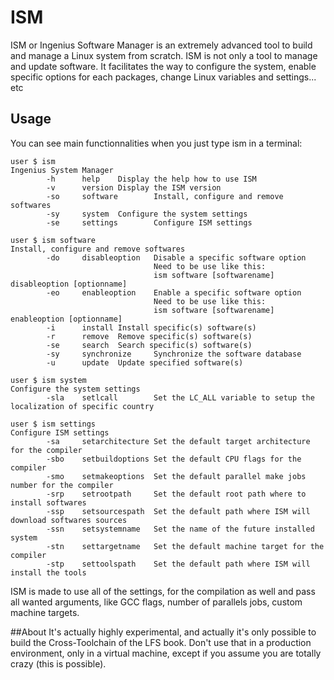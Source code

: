 # ISM

ISM or Ingenius Software Manager is an extremely advanced tool to build and manage a Linux system from scratch.
ISM is not only a tool to manage and update software. It facilitates the way to configure the system,
enable specific options for each packages, change Linux variables and settings... etc

## Usage

You can see main functionnalities when you just type ism in a terminal:
```
user $ ism
Ingenius System Manager
        -h      help    Display the help how to use ISM
        -v      version Display the ISM version
        -so     software        Install, configure and remove softwares
        -sy     system  Configure the system settings
        -se     settings        Configure ISM settings
```

```
user $ ism software
Install, configure and remove softwares
        -do     disableoption   Disable a specific software option
                                Need to be use like this:
                                ism software [softwarename] disableoption [optionname]
        -eo     enableoption    Enable a specific software option
                                Need to be use like this:
                                ism software [softwarename] enableoption [optionname]
        -i      install Install specific(s) software(s)
        -r      remove  Remove specific(s) software(s)
        -se     search  Search specific(s) software(s)
        -sy     synchronize     Synchronize the software database
        -u      update  Update specified software(s)
```

```
user $ ism system
Configure the system settings
        -sla    setlcall        Set the LC_ALL variable to setup the localization of specific country
```

```
user $ ism settings
Configure ISM settings
        -sa     setarchitecture Set the default target architecture for the compiler
        -sbo    setbuildoptions Set the default CPU flags for the compiler
        -smo    setmakeoptions  Set the default parallel make jobs number for the compiler
        -srp    setrootpath     Set the default root path where to install softwares
        -ssp    setsourcespath  Set the default path where ISM will download softwares sources
        -ssn    setsystemname   Set the name of the future installed system
        -stn    settargetname   Set the default machine target for the compiler
        -stp    settoolspath    Set the default path where ISM will install the tools
```

ISM is made to use all of the settings, for the compilation as well and pass all wanted arguments,
like GCC flags, number of parallels jobs, custom machine targets.

##About
It's actually highly experimental, and actually it's only possible to build the Cross-Toolchain of the LFS book.
Don't use that in a production environment, only in a virtual machine, except if you assume you are totally crazy (this is possible).
